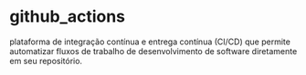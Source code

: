 # github_actions
plataforma de integração contínua e entrega contínua (CI/CD) que permite automatizar fluxos de trabalho de desenvolvimento de software diretamente em seu repositório.
